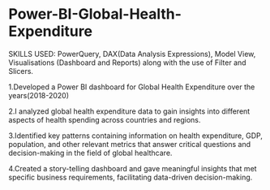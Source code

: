# Power-BI-Global-Health-Expenditure

SKILLS USED:  PowerQuery, DAX(Data Analysis Expressions), Model View, Visualisations (Dashboard and Reports) along with the use of Filter and Slicers.

1.Developed a Power BI dashboard for Global Health Expenditure over the years(2018-2020)

2.I analyzed global health expenditure data to gain insights into different aspects of health spending across countries and regions.

3.Identified key patterns containing information on health expenditure, GDP, population, and other relevant metrics  that answer critical questions and decision-making in the field of global healthcare.

4.Created a story-telling dashboard and gave meaningful insights that met specific business requirements, facilitating data-driven decision-making.
